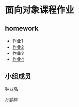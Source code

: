 # 面向对象课程作业

## homework

- [作业1](/作业1/homework-1.pdf)
- [作业2](/作业2/图书馆管理系统.md)
- [作业3](/作业3/书店管理系统涉众分析.md)
- [作业4](/作业4/书店管理系统需求分析.md)

## 小组成员

钟业弘

孙鹏辉

